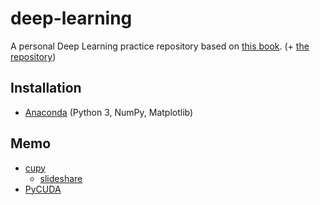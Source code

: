 # deep-learning

A personal Deep Learning practice repository based on [this book](https://www.oreilly.co.jp/books/9784873117584/). (+ [the repository](https://github.com/oreilly-japan/deep-learning-from-scratch))

## Installation

- [Anaconda](https://www.continuum.io/downloads) (Python 3, NumPy, Matplotlib)

## Memo

- [cupy](https://github.com/pfnet/cupy)
	- [slideshare](http://www.slideshare.net/ryokuta/cupy)
- [PyCUDA](https://github.com/inducer/pycuda)
